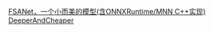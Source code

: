 [FSANet，一个小而美的模型(含ONNXRuntime/MNN C++实现)](https://zhuanlan.zhihu.com/p/447364201)
[DeeperAndCheaper](https://medium.com/@DeeperAndCheaper?source=post_page-----4d4733c9e435--------------------------------)